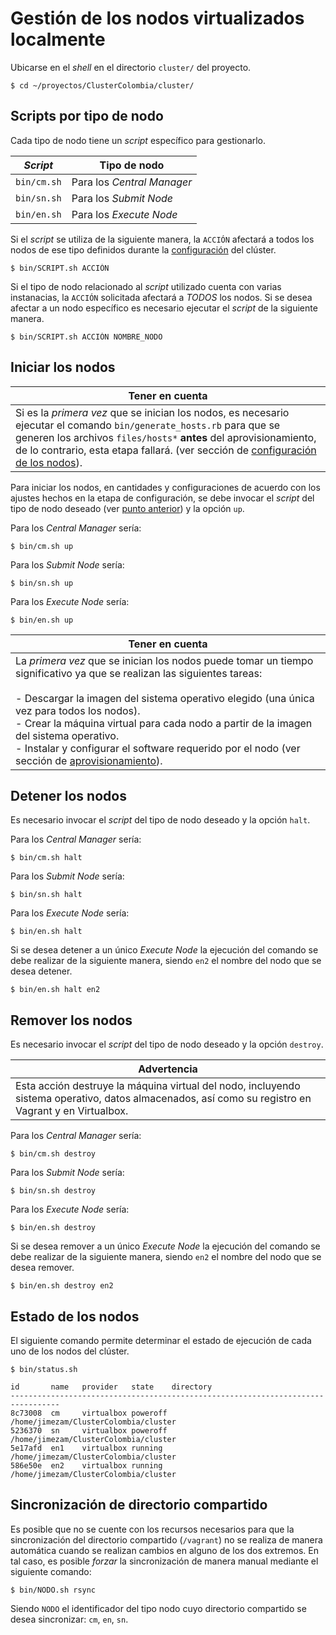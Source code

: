 # Gestión de los nodos virtualizados localmente

Ubicarse en el *shell* en el directorio `cluster/` del proyecto.

```
$ cd ~/proyectos/ClusterColombia/cluster/
```

## Scripts por tipo de nodo

Cada tipo de nodo tiene un *script* específico para gestionarlo.

| *Script* | Tipo de nodo |
| --- | --- |
| `bin/cm.sh` | Para los *Central Manager* |
| `bin/sn.sh` | Para los *Submit Node* |
| `bin/en.sh` | Para los *Execute Node* |

Si el *script* se utiliza de la siguiente manera, la `ACCIÓN` afectará a todos los nodos de ese tipo definidos durante la [configuración](configuración.md) del clúster.

```
$ bin/SCRIPT.sh ACCIÓN
```

Si el tipo de nodo relacionado al *script* utilizado cuenta con varias instanacias, la `ACCIÓN` solicitada afectará a *TODOS* los nodos.  Si se desea afectar a un nodo específico es necesario ejecutar el *script* de la siguiente manera.

```
$ bin/SCRIPT.sh ACCIÓN NOMBRE_NODO
```

## Iniciar los nodos

| Tener en cuenta |
| --- |
| Si es la *primera vez* que se inician los nodos, es necesario ejecutar el comando `bin/generate_hosts.rb` para que se generen los archivos `files/hosts*` **antes** del aprovisionamiento, de lo contrario, esta etapa fallará.  (ver sección de [configuración de los nodos](configuración.md)). |

Para iniciar los nodos, en cantidades y configuraciones de acuerdo con los ajustes hechos en la etapa de configuración, se debe invocar el *script* del tipo de nodo deseado (ver [punto anterior](configuración.md)) y la opción `up`.

Para los *Central Manager* sería:

```
$ bin/cm.sh up
```

Para los *Submit Node* sería:

```
$ bin/sn.sh up
```

Para los *Execute Node* sería:

```
$ bin/en.sh up
```

| Tener en cuenta |
| --- |
| La *primera vez* que se inician los nodos puede tomar un tiempo significativo ya que se realizan las siguientes tareas:<br><br>- Descargar la imagen del sistema operativo elegido (una única vez para todos los nodos).<br>- Crear la máquina virtual para cada nodo a partir de la imagen del sistema operativo.<br>- Instalar y configurar el software requerido por el nodo (ver sección de [aprovisionamiento](aprovisionamiento.md)). |

## Detener los nodos

Es necesario invocar el *script* del tipo de nodo deseado y la opción `halt`.

Para los *Central Manager* sería:

```
$ bin/cm.sh halt
```

Para los *Submit Node* sería:

```
$ bin/sn.sh halt
```

Para los *Execute Node* sería:

```
$ bin/en.sh halt
```

Si se desea detener a un único *Execute Node* la ejecución del comando se debe realizar de la siguiente manera, siendo `en2` el nombre del nodo que se desea detener.

```
$ bin/en.sh halt en2
```

## Remover los nodos

Es necesario invocar el *script* del tipo de nodo deseado y la opción `destroy`.

| Advertencia |
| --- |
| Esta acción destruye la máquina virtual del nodo, incluyendo sistema operativo, datos almacenados, así como su registro en Vagrant y en Virtualbox. |

Para los *Central Manager* sería:

```
$ bin/cm.sh destroy
```

Para los *Submit Node* sería:

```
$ bin/sn.sh destroy
```

Para los *Execute Node* sería:

```
$ bin/en.sh destroy
```

Si se desea remover a un único *Execute Node* la ejecución del comando se debe realizar de la siguiente manera, siendo `en2` el nombre del nodo que se desea remover.

```
$ bin/en.sh destroy en2
```

## Estado de los nodos

El siguiente comando permite determinar el estado de ejecución de cada uno de los nodos del clúster.

```
$ bin/status.sh 

id       name   provider   state    directory                                    
---------------------------------------------------------------------------------
8c73008  cm     virtualbox poweroff /home/jimezam/ClusterColombia/cluster 
5236370  sn     virtualbox poweroff /home/jimezam/ClusterColombia/cluster 
5e17afd  en1    virtualbox running  /home/jimezam/ClusterColombia/cluster 
586e50e  en2    virtualbox running  /home/jimezam/ClusterColombia/cluster 
```
## Sincronización de directorio compartido

Es posible que no se cuente con los recursos necesarios para que la sincronización del directorio compartido (`/vagrant`) no se realiza de manera automática cuando se realizan cambios en alguno de los dos extremos.  En tal caso, es posible *forzar* la sincronización de manera manual mediante el siguiente comando:

```
$ bin/NODO.sh rsync
```

Siendo `NODO` el identificador del tipo nodo cuyo directorio compartido se desea sincronizar: `cm`, `en`, `sn`.